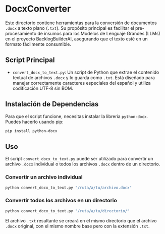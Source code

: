 # DocxConverter

Este directorio contiene herramientas para la conversión de documentos `.docx` a texto plano (`.txt`). Su propósito principal es facilitar el pre-procesamiento de insumos para los Modelos de Lenguaje Grandes (LLMs) en el proyecto BacklogBuilderAI, asegurando que el texto esté en un formato fácilmente consumible.

## Script Principal

- `convert_docx_to_text.py`: Un script de Python que extrae el contenido textual de archivos `.docx` y lo guarda como `.txt`. Está diseñado para manejar correctamente caracteres especiales del español y utiliza codificación UTF-8 sin BOM.

## Instalación de Dependencias

Para que el script funcione, necesitas instalar la librería `python-docx`. Puedes hacerlo usando pip:

```bash
pip install python-docx
```

## Uso

El script `convert_docx_to_text.py` puede ser utilizado para convertir un archivo `.docx` individual o todos los archivos `.docx` dentro de un directorio.

### Convertir un archivo individual

```bash
python convert_docx_to_text.py "/ruta/a/tu/archivo.docx"
```

### Convertir todos los archivos en un directorio

```bash
python convert_docx_to_text.py "/ruta/a/tu/directorio/"
```

El archivo `.txt` resultante se creará en el mismo directorio que el archivo `.docx` original, con el mismo nombre base pero con la extensión `.txt`.
